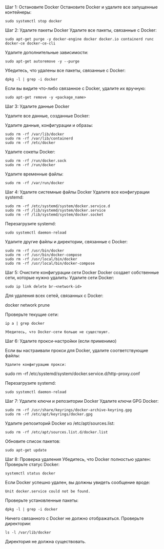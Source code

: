 Шаг 1: Остановите Docker
  Остановите Docker и удалите все запущенные контейнеры:

    sudo systemctl stop docker

Шаг 2: Удалите пакеты Docker
  Удалите все пакеты, связанные с Docker:
  
    sudo apt-get purge -y docker-engine docker docker.io containerd runc docker-ce docker-ce-cli

  Удалите дополнительные зависимости:

    sudo apt-get autoremove -y --purge

  Убедитесь, что удалены все пакеты, связанные с Docker:

    dpkg -l | grep -i docker

  Если вы видите что-либо связанное с Docker, удалите их вручную:

    sudo apt-get remove -y <package_name>

  Шаг 3: Удалите данные Docker

  Удалите все данные, созданные Docker:

 Удалите данные, конфигурации и образы:

    sudo rm -rf /var/lib/docker
    sudo rm -rf /var/lib/containerd
    sudo rm -rf /etc/docker

 Удалите сокеты Docker:

    sudo rm -rf /run/docker.sock
    sudo rm -rf /run/docker

Удалите временные файлы:

    sudo rm -rf /var/run/docker

Шаг 4: Удалите системные файлы Docker
Удалите все конфигурации systemd:

    sudo rm -rf /etc/systemd/system/docker.service.d
    sudo rm -rf /lib/systemd/system/docker.service
    sudo rm -rf /lib/systemd/system/docker.socket

Перезагрузите systemd:
 
    sudo systemctl daemon-reload

Удалите другие файлы и директории, связанные с Docker:

    sudo rm -rf /usr/bin/docker
    sudo rm -rf /usr/bin/docker-compose
    sudo rm -rf /usr/local/bin/docker
    sudo rm -rf /usr/local/bin/docker-compose

Шаг 5: Очистите конфигурации сети Docker
Docker создает собственные сети, которые нужно удалить:
Удалите сети Docker:

    sudo ip link delete br-<network-id>

Для удаления всех сетей, связанных с Docker:

docker network prune

Проверьте текущие сети:

    ip a | grep docker

    Убедитесь, что Docker-сети больше не существуют.

Шаг 6: Удалите прокси-настройки (если применимо)

Если вы настраивали прокси для Docker, удалите соответствующие файлы:

    Удалите конфигурацию прокси:

sudo rm -rf /etc/systemd/system/docker.service.d/http-proxy.conf

Перезагрузите systemd:

    sudo systemctl daemon-reload

Шаг 7: Удалите ключи и репозитории Docker
 Удалите ключи GPG Docker:

    sudo rm -rf /usr/share/keyrings/docker-archive-keyring.gpg
    sudo rm -rf /etc/apt/keyrings/docker.gpg

Удалите репозиторий Docker из /etc/apt/sources.list:

    sudo rm -rf /etc/apt/sources.list.d/docker.list

Обновите список пакетов:

    sudo apt-get update

Шаг 8: Проверка удаления
Убедитесь, что Docker полностью удален:
Проверьте статус Docker:

    systemctl status docker

Если Docker успешно удален, вы должны увидеть сообщение вроде:

    Unit docker.service could not be found.

Проверьте установленные пакеты:

    dpkg -l | grep -i docker

Ничего связанного с Docker не должно отображаться.
Проверьте директории:

    ls -l /var/lib/docker

Директория не должна существовать.
